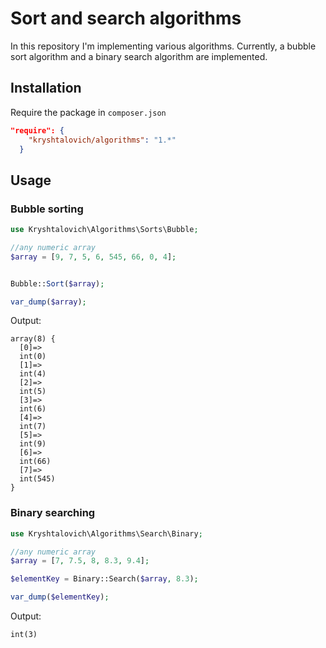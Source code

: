 # Sort and search algorithms

In this repository I'm implementing various algorithms. Currently, a bubble sort algorithm and a binary search algorithm are implemented.

## Installation

Require the package in `composer.json`

```json
"require": {
    "kryshtalovich/algorithms": "1.*"
  }
```

## Usage

### Bubble sorting

```php
use Kryshtalovich\Algorithms\Sorts\Bubble;

//any numeric array
$array = [9, 7, 5, 6, 545, 66, 0, 4];


Bubble::Sort($array);

var_dump($array);
```

Output:
```
array(8) {
  [0]=>
  int(0)
  [1]=>
  int(4)
  [2]=>
  int(5)
  [3]=>
  int(6)
  [4]=>
  int(7)
  [5]=>
  int(9)
  [6]=>
  int(66)
  [7]=>
  int(545)
}
```

### Binary searching

```php
use Kryshtalovich\Algorithms\Search\Binary;

//any numeric array
$array = [7, 7.5, 8, 8.3, 9.4];

$elementKey = Binary::Search($array, 8.3);

var_dump($elementKey);
```

Output:

```
int(3)
```
